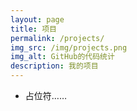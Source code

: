 ```yaml
---
layout: page
title: 项目
permalink: /projects/
img_src: /img/projects.png
img_alt: GitHub的代码统计
description: 我的项目
---
```


+ 占位符……
